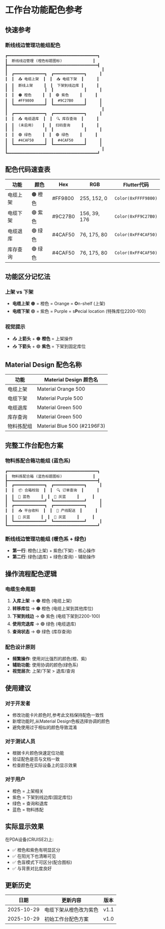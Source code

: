# 工作台功能配色参考

## 快速参考

### 断线线边管理功能组配色

```
┏━━━━━━━━━━━━━━━━━━━━━━━━━━━━━━━━━━━━━━━━━┓
┃  断线线边管理 (橙色标题图标)              ┃
┣━━━━━━━━━━━━━━━━━━━━━━━━━━━━━━━━━━━━━━━━━┫
┃                                           ┃
┃  ┏━━━━━━━━━━━━━━┓  ┏━━━━━━━━━━━━━━┓      ┃
┃  ┃  📤 电缆上架  ┃  ┃  📥 电缆下架  ┃      ┃
┃  ┃  断线上架     ┃  ┃  下架到线边库 ┃      ┃
┃  ┃              ┃  ┃              ┃      ┃
┃  ┃  🟠 橙色     ┃  ┃  🟣 紫色     ┃      ┃
┃  ┃  #FF9800     ┃  ┃  #9C27B0     ┃      ┃
┃  ┗━━━━━━━━━━━━━━┛  ┗━━━━━━━━━━━━━━┛      ┃
┃                                           ┃
┃  ┏━━━━━━━━━━━━━━┓  ┏━━━━━━━━━━━━━━┓      ┃
┃  ┃  📤 电缆退库  ┃  ┃  🔍 库存查询  ┃      ┃
┃  ┃  (未启用)    ┃  ┃  扫码查询     ┃      ┃
┃  ┃              ┃  ┃              ┃      ┃
┃  ┃  🟢 绿色     ┃  ┃  🟢 绿色     ┃      ┃
┃  ┃  #4CAF50     ┃  ┃  #4CAF50     ┃      ┃
┃  ┗━━━━━━━━━━━━━━┛  ┗━━━━━━━━━━━━━━┛      ┃
┃                                           ┃
┗━━━━━━━━━━━━━━━━━━━━━━━━━━━━━━━━━━━━━━━━━┛
```

## 配色代码速查表

| 功能 | 颜色 | Hex | RGB | Flutter代码 |
|------|------|-----|-----|-------------|
| 电缆上架 | 🟠 橙色 | #FF9800 | 255, 152, 0 | `Color(0xFFFF9800)` |
| 电缆下架 | 🟣 紫色 | #9C27B0 | 156, 39, 176 | `Color(0xFF9C27B0)` |
| 电缆退库 | 🟢 绿色 | #4CAF50 | 76, 175, 80 | `Color(0xFF4CAF50)` |
| 库存查询 | 🟢 绿色 | #4CAF50 | 76, 175, 80 | `Color(0xFF4CAF50)` |

## 功能区分记忆法

### 上架 vs 下架
- **电缆上架** 🟠 = 橙色 = Orange = **O**n-shelf (上架)
- **电缆下架** 🟣 = 紫色 = Purple = s**P**ecial location (特殊库位2200-100)

### 视觉提示
- 📤 **上箭头** + 🟠 **橙色** = 上架操作
- 📥 **下箭头** + 🟣 **紫色** = 下架到固定库位

## Material Design 配色名称

| 功能 | Material Design 颜色名 |
|------|------------------------|
| 电缆上架 | Material Orange 500 |
| 电缆下架 | Material Purple 500 |
| 电缆退库 | Material Green 500 |
| 库存查询 | Material Green 500 |
| 物料拣配组 | Material Blue 500 (#2196F3) |

## 完整工作台配色方案

### 物料拣配合箱功能组 (蓝色系)
```
┏━━━━━━━━━━━━━━━━━━━━━━━━━━━━━━━━━━━━━━━━━┓
┃  物料拣配合箱 (蓝色标题图标)              ┃
┣━━━━━━━━━━━━━━━━━━━━━━━━━━━━━━━━━━━━━━━━━┫
┃  ┏━━━━━━━━━━━━━━┓  ┏━━━━━━━━━━━━━━┓      ┃
┃  ┃  📦 合箱校验  ┃  ┃  🔍 订单查询  ┃      ┃
┃  ┃  🔵 蓝色     ┃  ┃  🔵 灰蓝     ┃      ┃
┃  ┗━━━━━━━━━━━━━━┛  ┗━━━━━━━━━━━━━━┛      ┃
┃  ┏━━━━━━━━━━━━━━┓  ┏━━━━━━━━━━━━━━┓      ┃
┃  ┃  📥 平台收料  ┃  ┃  🚚 产线配送  ┃      ┃
┃  ┃  🔵 灰蓝     ┃  ┃  🔵 灰蓝     ┃      ┃
┃  ┗━━━━━━━━━━━━━━┛  ┗━━━━━━━━━━━━━━┛      ┃
┗━━━━━━━━━━━━━━━━━━━━━━━━━━━━━━━━━━━━━━━━━┛
```

### 断线线边管理功能组 (暖色系 + 绿色)
- **第一行**: 橙色(上架) + 紫色(下架) - 核心操作
- **第二行**: 绿色(退库) + 绿色(查询) - 辅助操作

## 操作流程配色逻辑

### 电缆生命周期
1. **入库上架** → 🟠 橙色 (电缆上架)
2. **转移库位** → 🟠 橙色 (电缆上架到其他库位)
3. **下架到线边** → 🟣 紫色 (电缆下架到2200-100)
4. **使用完退库** → 🟢 绿色 (电缆退库)
5. **查询状态** → 🟢 绿色 (库存查询)

### 配色设计原则
- **频繁操作**: 使用对比强烈的颜色(橙、紫)
- **辅助功能**: 使用协调的颜色(绿色系)
- **视觉层次**: 上架/下架 > 退库/查询

## 使用建议

### 对于开发者
- 修改功能卡片颜色时,参考此文档保持配色一致性
- 新增功能时,从Material Design色板选择协调的颜色
- 避免使用过于相似的颜色导致混淆

### 对于测试人员
- 根据卡片颜色快速定位功能
- 验证配色是否与文档一致
- 检查颜色在实际设备上的显示效果

### 对于用户
- 橙色 = 上架相关
- 紫色 = 下架到线边库(固定库位)
- 绿色 = 查询和退库
- 蓝色 = 物料拣配

## 实际显示效果

在PDA设备(CRUISE2)上:
- ✅ 橙色和紫色有明显区分
- ✅ 在阳光下也清晰可见
- ✅ 色盲模式下可区分(配合图标)
- ✅ 与背景对比度良好

## 更新历史

| 日期 | 更新内容 | 版本 |
|------|----------|------|
| 2025-10-29 | 电缆下架从橙色改为紫色 | v1.1 |
| 2025-10-29 | 初始工作台配色方案 | v1.0 |
